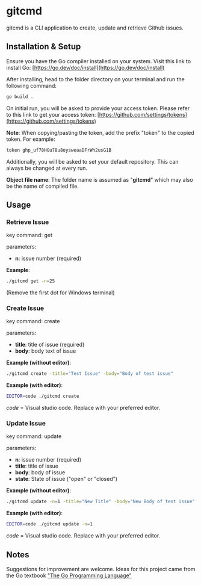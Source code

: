 # gitcmd

gitcmd is a CLI application to create, update and retrieve Github issues.

## Installation & Setup

Ensure you have the Go compiler installed on your system. Visit this link to install Go: [https://go.dev/doc/install](https://go.dev/doc/install)

After installing, head to the folder directory on your terminal and run the following command:

```bash
go build .
```

On initial run, you will be asked to provide your access token. Please refer to this link to get your access token: [https://github.com/settings/tokens](https://github.com/settings/tokens)

**Note**: When copying/pasting the token, add the prefix "token" to the copied token. For example:
```bash
token ghp_uf78HGu78u8oysweaaDFrWh2usG1B 
```

Additionally, you will be asked to set your default repository. This can always be changed at every run.

**Object file name**: The folder name is assumed as "**gitcmd**" which may also be the name of compiled file.

## Usage

### Retrieve Issue
key command: get

parameters:
- **n**: issue number (required)

**Example**:
```bash
./gitcmd get -n=25
```
(Remove the first dot for Windows terminal)

### Create Issue
key command: create

parameters:
- **title**: title of issue (required)
- **body**: body text of issue

**Example (without editor)**:

```bash
./gitcmd create -title="Test Issue" -body="Body of test issue"
```

**Example (with editor)**:
```bash
EDITOR=code ./gitcmd create
```
_code_ = Visual studio code. Replace with your preferred editor.

### Update Issue
key command: update

parameters: 
- **n**: issue number (required)
- **title**: title of issue 
- **body**: body of issue
- **state**: State of issue ("open" or "closed")


**Example (without editor)**:

```bash
./gitcmd update -n=1 -title="New Title" -body="New Body of test issue" -state="closed"
```

**Example (with editor)**:
```bash
EDITOR=code ./gitcmd update -n=1
```
_code_ = Visual studio code. Replace with your preferred editor.

## Notes
Suggestions for improvement are welcome. Ideas for this project came from the Go textbook ["The Go Programming Language"](https://www.amazon.com/Programming-Language-Addison-Wesley-Professional-Computing/dp/0134190440)